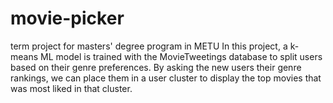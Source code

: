# movie-picker
term project for masters' degree program in METU 
In this project, a k-means ML model is trained with the MovieTweetings database to split users based on their genre preferences. By asking the new users their genre rankings, we can place them in a user cluster to display the top movies that was most liked in that cluster.
